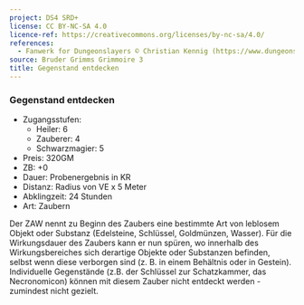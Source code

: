 ```yaml
---
project: DS4 SRD+
license: CC BY-NC-SA 4.0
licence-ref: https://creativecommons.org/licenses/by-nc-sa/4.0/
references: 
  - Fanwerk for Dungeonslayers © Christian Kennig (https://www.dungeonslayers.net/)
source: Bruder Grimms Grimmoire 3
title: Gegenstand entdecken
---
```


### Gegenstand entdecken

- Zugangsstufen:
  - Heiler: 6
  - Zauberer: 4
  - Schwarzmagier: 5
- Preis: 320GM
- ZB: +0
- Dauer: Probenergebnis in KR
- Distanz: Radius von VE x 5 Meter
- Abklingzeit: 24 Stunden
- Art: Zaubern

Der ZAW nennt zu Beginn des Zaubers eine bestimmte Art von leblosem Objekt oder Substanz (Edelsteine, Schlüssel, Goldmünzen, Wasser). Für die Wirkungsdauer des Zaubers kann er nun spüren, wo innerhalb des Wirkungsbereiches sich derartige Objekte oder Substanzen befinden, selbst wenn diese verborgen sind (z. B. in einem Behältnis oder in Gestein). Individuelle Gegenstände (z.B. der Schlüssel zur Schatzkammer, das Necronomicon) können mit diesem Zauber nicht entdeckt werden - zumindest nicht gezielt.

